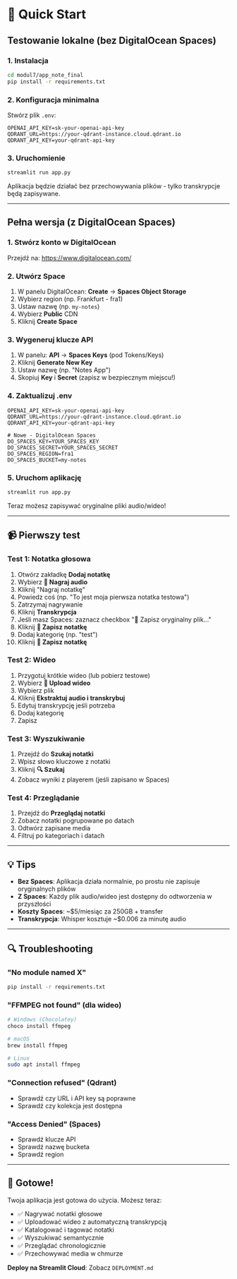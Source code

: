 # 🚀 Quick Start

## Testowanie lokalne (bez DigitalOcean Spaces)

### 1. Instalacja

```bash
cd modul7/app_note_final
pip install -r requirements.txt
```

### 2. Konfiguracja minimalna

Stwórz plik `.env`:

```env
OPENAI_API_KEY=sk-your-openai-api-key
QDRANT_URL=https://your-qdrant-instance.cloud.qdrant.io
QDRANT_API_KEY=your-qdrant-api-key
```

### 3. Uruchomienie

```bash
streamlit run app.py
```

Aplikacja będzie działać bez przechowywania plików - tylko transkrypcje będą zapisywane.

---

## Pełna wersja (z DigitalOcean Spaces)

### 1. Stwórz konto w DigitalOcean

Przejdź na: https://www.digitalocean.com/

### 2. Utwórz Space

1. W panelu DigitalOcean: **Create** → **Spaces Object Storage**
2. Wybierz region (np. Frankfurt - fra1)
3. Ustaw nazwę (np. `my-notes`)
4. Wybierz **Public** CDN
5. Kliknij **Create Space**

### 3. Wygeneruj klucze API

1. W panelu: **API** → **Spaces Keys** (pod Tokens/Keys)
2. Kliknij **Generate New Key**
3. Ustaw nazwę (np. "Notes App")
4. Skopiuj **Key** i **Secret** (zapisz w bezpiecznym miejscu!)

### 4. Zaktualizuj .env

```env
OPENAI_API_KEY=sk-your-openai-api-key
QDRANT_URL=https://your-qdrant-instance.cloud.qdrant.io
QDRANT_API_KEY=your-qdrant-api-key

# Nowe - DigitalOcean Spaces
DO_SPACES_KEY=YOUR_SPACES_KEY
DO_SPACES_SECRET=YOUR_SPACES_SECRET
DO_SPACES_REGION=fra1
DO_SPACES_BUCKET=my-notes
```

### 5. Uruchom aplikację

```bash
streamlit run app.py
```

Teraz możesz zapisywać oryginalne pliki audio/wideo!

---

## 📹 Pierwszy test

### Test 1: Notatka głosowa

1. Otwórz zakładkę **Dodaj notatkę**
2. Wybierz **🎤 Nagraj audio**
3. Kliknij "Nagraj notatkę"
4. Powiedz coś (np. "To jest moja pierwsza notatka testowa")
5. Zatrzymaj nagrywanie
6. Kliknij **Transkrypcja**
7. Jeśli masz Spaces: zaznacz checkbox "💾 Zapisz oryginalny plik..."
8. Kliknij **💾 Zapisz notatkę**
9. Dodaj kategorię (np. "test")
10. Kliknij **💾 Zapisz notatkę**

### Test 2: Wideo

1. Przygotuj krótkie wideo (lub pobierz testowe)
2. Wybierz **🎥 Upload wideo**
3. Wybierz plik
4. Kliknij **Ekstraktuj audio i transkrybuj**
5. Edytuj transkrypcję jeśli potrzeba
6. Dodaj kategorię
7. Zapisz

### Test 3: Wyszukiwanie

1. Przejdź do **Szukaj notatki**
2. Wpisz słowo kluczowe z notatki
3. Kliknij **🔍 Szukaj**
4. Zobacz wyniki z playerem (jeśli zapisano w Spaces)

### Test 4: Przeglądanie

1. Przejdź do **Przeglądaj notatki**
2. Zobacz notatki pogrupowane po datach
3. Odtwórz zapisane media
4. Filtruj po kategoriach i datach

---

## 💡 Tips

- **Bez Spaces**: Aplikacja działa normalnie, po prostu nie zapisuje oryginalnych plików
- **Z Spaces**: Każdy plik audio/wideo jest dostępny do odtworzenia w przyszłości
- **Koszty Spaces**: ~$5/miesiąc za 250GB + transfer
- **Transkrypcja**: Whisper kosztuje ~$0.006 za minutę audio

---

## 🔍 Troubleshooting

### "No module named X"

```bash
pip install -r requirements.txt
```

### "FFMPEG not found" (dla wideo)

```bash
# Windows (Chocolatey)
choco install ffmpeg

# macOS
brew install ffmpeg

# Linux
sudo apt install ffmpeg
```

### "Connection refused" (Qdrant)

- Sprawdź czy URL i API key są poprawne
- Sprawdź czy kolekcja jest dostępna

### "Access Denied" (Spaces)

- Sprawdź klucze API
- Sprawdź nazwę bucketa
- Sprawdź region

---

## 🎉 Gotowe!

Twoja aplikacja jest gotowa do użycia. Możesz teraz:

- ✅ Nagrywać notatki głosowe
- ✅ Uploadować wideo z automatyczną transkrypcją
- ✅ Katalogować i tagować notatki
- ✅ Wyszukiwać semantycznie
- ✅ Przeglądać chronologicznie
- ✅ Przechowywać media w chmurze

**Deploy na Streamlit Cloud**: Zobacz `DEPLOYMENT.md`
